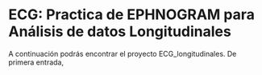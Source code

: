 # ECG: Practica de EPHNOGRAM para Análisis de datos Longitudinales
A continuación podrás encontrar el proyecto ECG_longitudinales. 
De primera entrada, 

